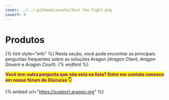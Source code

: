 ```yaml
---
cover: ../../.gitbook/assets/Join the fight.png
coverY: 0
---
```


# Produtos

{% hint style="info" %}
Nesta seção, você pode encontrar as principais perguntas frequentes sobre as soluções Aragon (_Aragon Client_, _Aragon Govern_ e _Aragon Court_).
{% endhint %}

<mark style="color:purple;">**Você tem outra pergunta que não está na lista? Entre em contato conosco em nosso fórum do Discurso 👇**</mark>

{% embed url="https://support.aragon.org" %}
